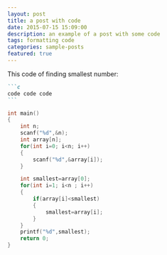 ```yaml
---
layout: post
title: a post with code
date: 2015-07-15 15:09:00
description: an example of a post with some code
tags: formatting code
categories: sample-posts
featured: true
---
```


This code of finding smallest number:

````markdown
```c
code code code
```
````

```c
int main()
{
    int n;
    scanf("%d",&n);
    int array[n];
    for(int i=0; i<n; i++)
    {
        scanf("%d",&array[i]);
    }

    int smallest=array[0];
    for(int i=1; i<n ; i++)
    {
        if(array[i]<smallest)
        {
            smallest=array[i];
        }
    }
    printf("%d",smallest);
    return 0;
}
```
